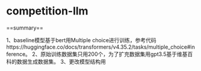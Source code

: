 # competition-llm

==summary==

1、baseline模型基于bert用Multiple choice进行训练，参考代码https://huggingface.co/docs/transformers/v4.35.2/tasks/multiple_choice#inference。
2、原始训练数据集只用200个，为了扩充数据集用gpt3.5基于维基百科的数据生成数据集。
3、更改模型结构用
